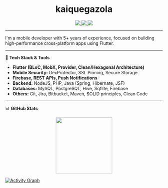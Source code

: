 <h1 align="center">kaiquegazola </h1>

<p align="center">
  <a href="https://www.linkedin.com/in/kaique-gazola/">
    <img src="https://img.shields.io/badge/LinkedIn-kaiquegazola-blue?logo=linkedin&style=flat-square" />
  </a>
  <a href="mailto:kaiquegazola@outlook.com">
    <img src="https://img.shields.io/badge/Email-kaiquegazola@outlook.com-informational?style=flat-square&logo=gmail" />
  </a>
  <a href="https://kaique.dev">
    <img src="https://img.shields.io/badge/Portfolio-kaique.dev-success?style=flat-square&logo=firefox" />
  </a>
</p>

---

I'm a mobile developer with 5+ years of experience, focused on building high-performance cross-platform apps using Flutter.

---

🧰 **Tech Stack & Tools**

- **Flutter (BLoC, MobX, Provider, Clean/Hexagonal Architecture)**
- **Mobile Security:** DexProtector, SSL Pinning, Secure Storage
- **Firebase, REST APIs, Push Notifications**
- **Backend:** NodeJS, PHP, Java (Spring, Hibernate, JSF)
- **Databases:** MySQL, PostgreSQL, Hive, Sqflite, Firebase
- **Others:** Git, Jira, Bitbucket, Maven, SOLID principles, Clean Code

---

📊 **GitHub Stats**


<p align="center">
<img height="180em" src="https://streak-stats.demolab.com?user=kaiquegazola&theme=dark">
</p>

[![Activity Graph](https://github-readme-activity-graph.vercel.app/graph?username=kaiquegazola&theme=dracula&hide_border=true)](https://github.com/kaiquegazola)

